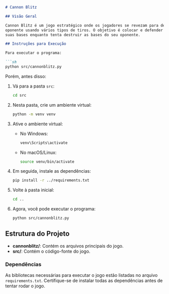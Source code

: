 
```markdown
# Cannon Blitz

## Visão Geral

Cannon Blitz é um jogo estratégico onde os jogadores se revezam para destruir as bases do 
oponente usando vários tipos de tiros. O objetivo é colocar e defender estrategicamente 
suas bases enquanto tenta destruir as bases do seu oponente.

## Instruções para Execução

Para executar o programa:

```sh
python src/cannonblitz.py
```

Porém, antes disso:

1. Vá para a pasta `src`:
    ```sh
    cd src
    ```

2. Nesta pasta, crie um ambiente virtual:
    ```sh
    python -m venv venv
    ```

3. Ative o ambiente virtual:
    - No Windows:
      ```sh
      venv\Scripts\activate
      ```
    - No macOS/Linux:
      ```sh
      source venv/bin/activate
      ```

4. Em seguida, instale as dependências:
    ```sh
    pip install -r ../requirements.txt
    ```

5. Volte à pasta inicial:
    ```sh
    cd ..
    ```

6. Agora, você pode executar o programa:
    ```sh
    python src/cannonblitz.py
    ```

## Estrutura do Projeto

- **cannonblitz/**: Contém os arquivos principais do jogo.
- **src/**: Contém o código-fonte do jogo.

### Dependências

As bibliotecas necessárias para executar o jogo estão listadas no arquivo `requirements.txt`. Certifique-se de instalar todas as dependências antes de tentar rodar o jogo.
